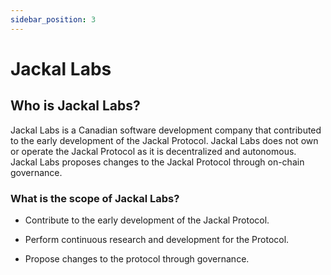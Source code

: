```yaml
---
sidebar_position: 3
---
```

# Jackal Labs
## Who is Jackal Labs?
Jackal Labs is a Canadian software development company that contributed to the early development of the Jackal Protocol.  Jackal Labs does not own or operate the Jackal Protocol as it is decentralized and autonomous.  Jackal Labs proposes changes to the Jackal Protocol through on-chain governance. 

### What is the scope of Jackal Labs? 
- Contribute to the early development of the Jackal Protocol.

- Perform continuous research and development for the Protocol.

- Propose changes to the protocol through governance.

